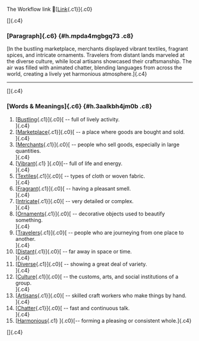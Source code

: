 The Workflow link
👏[[Link](https://www.google.com/url?q=http://www.google.com&sa=D&source=editors&ust=1759416319125353&usg=AOvVaw0JUF7nEm4vgitBNYVvV4mO){.c1}]{.c0}

[]{.c4}

### [Paragraph]{.c6} {#h.mpda4mgbgq73 .c8}

[In the bustling marketplace, merchants displayed vibrant textiles,
fragrant spices, and intricate ornaments. Travelers from distant lands
marveled at the diverse culture, while local artisans showcased their
craftsmanship. The air was filled with animated chatter, blending
languages from across the world, creating a lively yet harmonious
atmosphere.]{.c4}

------------------------------------------------------------------------

[]{.c4}

### [Words & Meanings]{.c6} {#h.3aalkbh4jm0b .c8}

1.  [[Bustling](https://www.google.com/url?q=http://www.google.com&sa=D&source=editors&ust=1759416319127384&usg=AOvVaw03fPBqrzXgpIHtOiGd6RlD){.c1}]{.c0}[ --
    full of lively activity.\
    ]{.c4}
2.  [[Marketplace](https://www.google.com/url?q=http://www.google.com&sa=D&source=editors&ust=1759416319127713&usg=AOvVaw2tYyBn2Pks-BNbKz-ZArhR){.c1}]{.c0}[ --
    a place where goods are bought and sold.\
    ]{.c4}
3.  [[Merchants](https://www.google.com/url?q=http://www.google.com&sa=D&source=editors&ust=1759416319127989&usg=AOvVaw1wob9ODJ34Dd3sTCzGB6ay){.c1}]{.c0}[ --
    people who sell goods, especially in large quantities.\
    ]{.c4}
4.  [[Vibrant](https://www.google.com/url?q=http://www.google.com&sa=D&source=editors&ust=1759416319128333&usg=AOvVaw0LM5U55I6y-7eKS7fXmCUA){.c1}
    ]{.c0}[-- full of life and energy.\
    ]{.c4}
5.  [[Textiles](https://www.google.com/url?q=http://www.google.com&sa=D&source=editors&ust=1759416319128626&usg=AOvVaw2_kBLT-0cZ5N4TNOeM_73H){.c1}]{.c0}[ --
    types of cloth or woven fabric.\
    ]{.c4}
6.  [[Fragrant](https://www.google.com/url?q=http://www.google.com&sa=D&source=editors&ust=1759416319128908&usg=AOvVaw1RxBus6Zj6abU7kQ3Eja5c){.c1}]{.c0}[ --
    having a pleasant smell.\
    ]{.c4}
7.  [[Intricate](https://www.google.com/url?q=http://www.google.com&sa=D&source=editors&ust=1759416319129049&usg=AOvVaw2m8nje_HbOdJzPqk1A9Yen){.c1}]{.c0}[ --
    very detailed or complex.\
    ]{.c4}
8.  [[Ornaments](https://www.google.com/url?q=http://www.google.com&sa=D&source=editors&ust=1759416319129196&usg=AOvVaw2Fbg2yoME2p_Bb2pxhpZhq){.c1}]{.c0}[ --
    decorative objects used to beautify something.\
    ]{.c4}
9.  [[Travelers](https://www.google.com/url?q=http://www.google.com&sa=D&source=editors&ust=1759416319129341&usg=AOvVaw2lGtxWobTPgWX5mRM_fcbZ){.c1}]{.c0}[ --
    people who are journeying from one place to another.\
    ]{.c4}
10. [[Distant](https://www.google.com/url?q=http://www.google.com&sa=D&source=editors&ust=1759416319129529&usg=AOvVaw3udkQg72QELhyChE4EMZ6I){.c1}]{.c0}[ --
    far away in space or time.\
    ]{.c4}
11. [[Diverse](https://www.google.com/url?q=http://www.google.com&sa=D&source=editors&ust=1759416319129766&usg=AOvVaw2lyUmPXQqh84BoLhnW0_wA){.c1}]{.c0}[ --
    showing a great deal of variety.\
    ]{.c4}
12. [[Culture](https://www.google.com/url?q=http://www.google.com&sa=D&source=editors&ust=1759416319130071&usg=AOvVaw3yyH-6794HXzGX6BQhUQvZ){.c1}]{.c0}[ --
    the customs, arts, and social institutions of a group.\
    ]{.c4}
13. [[Artisans](https://www.google.com/url?q=http://www.google.com&sa=D&source=editors&ust=1759416319130255&usg=AOvVaw3kz6v0mpEtJGOWA_mTQdDE){.c1}]{.c0}[ --
    skilled craft workers who make things by hand.\
    ]{.c4}
14. [[Chatter](https://www.google.com/url?q=http://www.google.com&sa=D&source=editors&ust=1759416319130398&usg=AOvVaw3Bw8xf19yhz2Oo5VdLRfVa){.c1}]{.c0}[ --
    fast and continuous talk.\
    ]{.c4}
15. [[Harmonious](https://www.google.com/url?q=http://www.google.com&sa=D&source=editors&ust=1759416319130572&usg=AOvVaw2Au_W0CDRqIKAfUgVzJgda){.c1}
    ]{.c0}[-- forming a pleasing or consistent whole.]{.c4}

[]{.c4}
